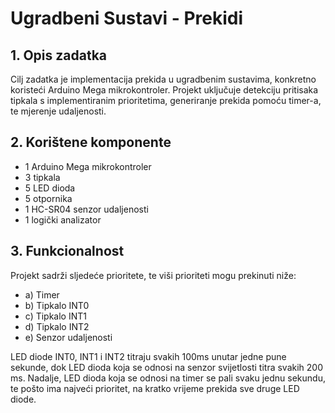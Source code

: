 # Ugradbeni Sustavi - Prekidi

## 1. Opis zadatka
Cilj zadatka je implementacija prekida u ugradbenim sustavima, konkretno koristeći Arduino Mega mikrokontroler. Projekt uključuje detekciju pritisaka tipkala s implementiranim prioritetima, generiranje prekida pomoću timer-a, te mjerenje udaljenosti.

## 2. Korištene komponente
- 1 Arduino Mega mikrokontroler
- 3 tipkala
- 5 LED dioda
- 5 otpornika
- 1 HC-SR04 senzor udaljenosti
- 1 logički analizator
  
## 3. Funkcionalnost
Projekt sadrži sljedeće prioritete, te viši prioriteti mogu prekinuti niže:
- a) Timer
- b) Tipkalo INT0
- c) Tipkalo INT1
- d) Tipkalo INT2
- e) Senzor udaljenosti

LED diode INT0, INT1 i INT2 titraju svakih 100ms unutar jedne pune sekunde, dok LED dioda koja se odnosi na senzor svijetlosti titra svakih 200 ms. Nadalje, LED dioda koja se odnosi na timer se pali svaku jednu sekundu, te pošto ima najveći prioritet, na kratko vrijeme prekida sve druge LED diode.
